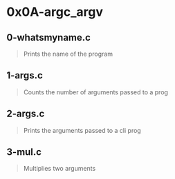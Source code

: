 # 0x0A-argc_argv

## 0-whatsmyname.c
> Prints the name of the program

## 1-args.c
> Counts the number of arguments passed to a prog

## 2-args.c
> Prints the arguments passed to a cli prog

## 3-mul.c
> Multiplies two arguments
